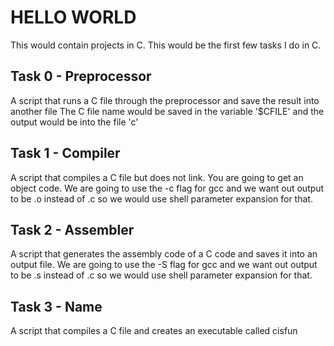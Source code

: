 # HELLO WORLD

This would contain projects in C. This would be the first few tasks I do in C.

## Task 0 - Preprocessor

A script that runs a C file through the preprocessor and save the result into another file
The C file name would be saved in the variable '$CFILE' and the output would be into the file 'c'

## Task 1 - Compiler

A script that compiles a C file but does not link. You are going to get an object code.
We are going to use the -c flag for gcc and we want out output to be .o instead of .c so we would use shell parameter expansion for that.

## Task 2 - Assembler

A script that generates the assembly code of a C code and saves it into an output file.
We are going to use the -S flag for gcc and we want out output to be .s instead of .c so we would use shell parameter expansion for that.

## Task 3 - Name
A script that compiles a C file and creates an executable called cisfun


